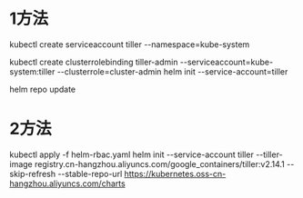 
# 1方法
kubectl create serviceaccount tiller --namespace=kube-system

kubectl create clusterrolebinding tiller-admin --serviceaccount=kube-system:tiller --clusterrole=cluster-admin
helm init --service-account=tiller

helm repo update

# 2方法
kubectl apply -f helm-rbac.yaml
helm init --service-account tiller --tiller-image registry.cn-hangzhou.aliyuncs.com/google_containers/tiller:v2.14.1 --skip-refresh --stable-repo-url https://kubernetes.oss-cn-hangzhou.aliyuncs.com/charts